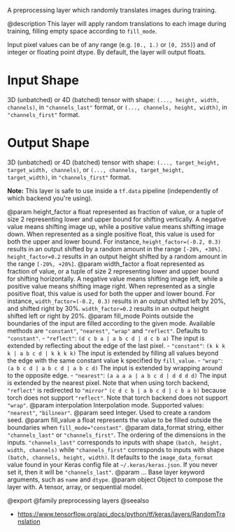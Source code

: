 A preprocessing layer which randomly translates images during training.

@description
This layer will apply random translations to each image during training,
filling empty space according to `fill_mode`.

Input pixel values can be of any range (e.g. `[0., 1.)` or `[0, 255]`) and
of integer or floating point dtype. By default, the layer will output
floats.

# Input Shape
3D (unbatched) or 4D (batched) tensor with shape:
`(..., height, width, channels)`, in `"channels_last"` format,
or `(..., channels, height, width)`, in `"channels_first"` format.

# Output Shape
3D (unbatched) or 4D (batched) tensor with shape:
    `(..., target_height, target_width, channels)`,
    or `(..., channels, target_height, target_width)`,
    in `"channels_first"` format.

**Note:** This layer is safe to use inside a `tf.data` pipeline
(independently of which backend you're using).

@param height_factor a float represented as fraction of value, or a tuple of
    size 2 representing lower and upper bound for shifting vertically. A
    negative value means shifting image up, while a positive value means
    shifting image down. When represented as a single positive float,
    this value is used for both the upper and lower bound. For instance,
    `height_factor=(-0.2, 0.3)` results in an output shifted by a random
    amount in the range `[-20%, +30%]`. `height_factor=0.2` results in
    an output height shifted by a random amount in the range
    `[-20%, +20%]`.
@param width_factor a float represented as fraction of value, or a tuple of
    size 2 representing lower and upper bound for shifting horizontally.
    A negative value means shifting image left, while a positive value
    means shifting image right. When represented as a single positive
    float, this value is used for both the upper and lower bound. For
    instance, `width_factor=(-0.2, 0.3)` results in an output shifted
    left by 20%, and shifted right by 30%. `width_factor=0.2` results
    in an output height shifted left or right by 20%.
@param fill_mode Points outside the boundaries of the input are filled
    according to the given mode. Available methods are `"constant"`,
    `"nearest"`, `"wrap"` and `"reflect"`. Defaults to `"constant"`.
    - `"reflect"`: `(d c b a | a b c d | d c b a)`
        The input is extended by reflecting about the edge of the last
        pixel.
    - `"constant"`: `(k k k k | a b c d | k k k k)`
        The input is extended by filling all values beyond
        the edge with the same constant value k specified by
        `fill_value`.
    - `"wrap"`: `(a b c d | a b c d | a b c d)`
        The input is extended by wrapping around to the opposite edge.
    - `"nearest"`: `(a a a a | a b c d | d d d d)`
        The input is extended by the nearest pixel.
    Note that when using torch backend, `"reflect"` is redirected to
    `"mirror"` `(c d c b | a b c d | c b a b)` because torch does not
    support `"reflect"`.
    Note that torch backend does not support `"wrap"`.
@param interpolation Interpolation mode. Supported values: `"nearest"`,
    `"bilinear"`.
@param seed Integer. Used to create a random seed.
@param fill_value a float represents the value to be filled outside the
    boundaries when `fill_mode="constant"`.
@param data_format string, either `"channels_last"` or `"channels_first"`.
    The ordering of the dimensions in the inputs. `"channels_last"`
    corresponds to inputs with shape `(batch, height, width, channels)`
    while `"channels_first"` corresponds to inputs with shape
    `(batch, channels, height, width)`. It defaults to the
    `image_data_format` value found in your Keras config file at
    `~/.keras/keras.json`. If you never set it, then it will be
    `"channels_last"`.
@param ... Base layer keyword arguments, such as `name` and `dtype`.
@param object Object to compose the layer with. A tensor, array, or sequential model.

@export
@family preprocessing layers
@seealso
+ <https://www.tensorflow.org/api_docs/python/tf/keras/layers/RandomTranslation>
